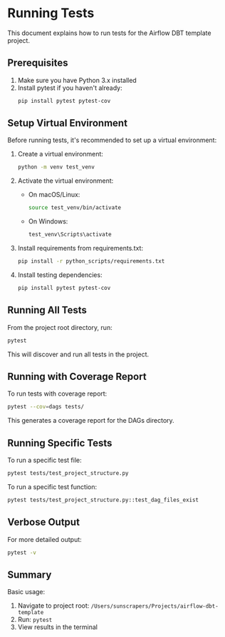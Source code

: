 # Running Tests

This document explains how to run tests for the Airflow DBT template project.

## Prerequisites

1. Make sure you have Python 3.x installed
2. Install pytest if you haven't already:
   ```bash
   pip install pytest pytest-cov
   ```

## Setup Virtual Environment

Before running tests, it's recommended to set up a virtual environment:

1. Create a virtual environment:
   ```bash
   python -m venv test_venv
   ```

2. Activate the virtual environment:
   - On macOS/Linux:
     ```bash
     source test_venv/bin/activate
     ```
   - On Windows:
     ```bash
     test_venv\Scripts\activate
     ```

3. Install requirements from requirements.txt:
   ```bash
   pip install -r python_scripts/requirements.txt
   ```

4. Install testing dependencies:
   ```bash
   pip install pytest pytest-cov
   ```

## Running All Tests

From the project root directory, run:

```bash
pytest
```

This will discover and run all tests in the project.

## Running with Coverage Report

To run tests with coverage report:

```bash
pytest --cov=dags tests/
```

This generates a coverage report for the DAGs directory.

## Running Specific Tests

To run a specific test file:

```bash
pytest tests/test_project_structure.py
```

To run a specific test function:

```bash
pytest tests/test_project_structure.py::test_dag_files_exist
```

## Verbose Output

For more detailed output:

```bash
pytest -v
```

## Summary

Basic usage:
1. Navigate to project root: `/Users/sunscrapers/Projects/airflow-dbt-template`
2. Run: `pytest`
3. View results in the terminal
